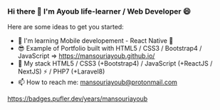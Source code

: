 ### Hi there 👋 I'm Ayoub life-learner / Web Developer 😄

Here are some ideas to get you started:

- 🌱 I'm learning Mobile developement - React Native  🚀
- 😎 Example of Portfolio built with HTML5 / CSS3 / Bootstrap4 / JavaScript => https://mansouriayoub.github.io/
- 🔭 My stack HTML5 / CSS3 (+Bootstrap4) / JavaScript (+ReactJS / NextJS) ⚡ / PHP7 (+Laravel8)
- 📫 How to reach me: mansouriayoub@protonmail.com

https://badges.pufler.dev/years/mansouriayoub
